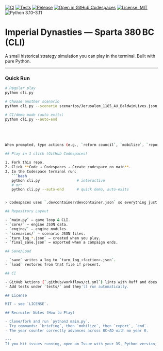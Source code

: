 [![CI](https://github.com/MrRai20/ImperialDynastyGame/actions/workflows/ci.yml/badge.svg)](https://github.com/MrRai20/ImperialDynastyGame/actions/workflows/ci.yml)
[![Tests](https://github.com/MrRai20/ImperialDynastyGame/actions/workflows/tests.yml/badge.svg)](https://github.com/MrRai20/ImperialDynastyGame/actions/workflows/tests.yml)
[![Release](https://img.shields.io/github/v/release/MrRai20/ImperialDynastyGame?display_name=tag&sort=semver)](https://github.com/MrRai20/ImperialDynastyGame/releases)
[![Open in GitHub Codespaces](https://github.com/codespaces/badge.svg)](https://codespaces.new/MrRai20/ImperialDynastyGame)
[![License: MIT](https://img.shields.io/badge/License-MIT-yellow.svg)](LICENSE)
![Python 3.10–3.11](https://img.shields.io/badge/python-3.10–3.11-blue.svg)



# Imperial Dynasties — Sparta 380 BC (CLI)

A small historical strategy simulation you can play in the terminal. Built with pure Python.


---

### Quick Run

```bash
# Regular play
python cli.py

# Choose another scenario
python cli.py --scenario scenarios/Jerusalem_1185_AU_BaldwinLives.json

# CI/demo mode (auto exits)
python cli.py --auto-end





When prompted, type actions (e.g., `reform council`, `mobilize`, `report`, `save`, `load`, `briefing`, or `end`).

## Play in 1 click (GitHub Codespaces)

1. Fork this repo.
2. Click **Code → Codespaces → Create codespace on main**.
3. In the Codespace terminal run:
   ```bash
   python cli.py                 # interactive
   # or:
   python cli.py --auto-end      # quick demo, auto-exits


> Codespaces uses `.devcontainer/devcontainer.json` so everything just works in-browser.

## Repository Layout

- `main.py` — game loop & CLI.
- `core/` — engine JSON data.
- `engine/` — engine modules.
- `scenarios/` — scenario JSON files.
- `turn_log_*.json` — created when you play.
- `final_save.json` — exported when a campaign ends.

## Save/Load

- `save` writes a log to `turn_log_<faction>.json`.
- `load` restores from that file if present.

## CI

- GitHub Actions (`.github/workflows/ci.yml`) lints with Ruff and does a non-interactive smoke run.
- Add tests under `tests/` and they'll run automatically.

## License

MIT — see `LICENSE`.

## Recruiter Notes (How to Play)

- Clone/fork and run `python3 main.py`.
- Try commands: `briefing`, then `mobilize`, then `report`, `end`.
- The year counter correctly advances across BC→AD with no year 0.

---
If you hit issues running, open an Issue with your OS, Python version, and the error message.
